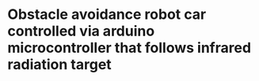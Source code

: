 # Obstacle avoidance robot car controlled via arduino microcontroller that follows infrared radiation target


